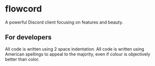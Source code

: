 # flowcord

A powerful Discord client focusing on features and beauty.

## For developers

All code is written using 2 space indentation.
All code is written using American spellings to appeal to the majority, even if colour is objectively better than color.
